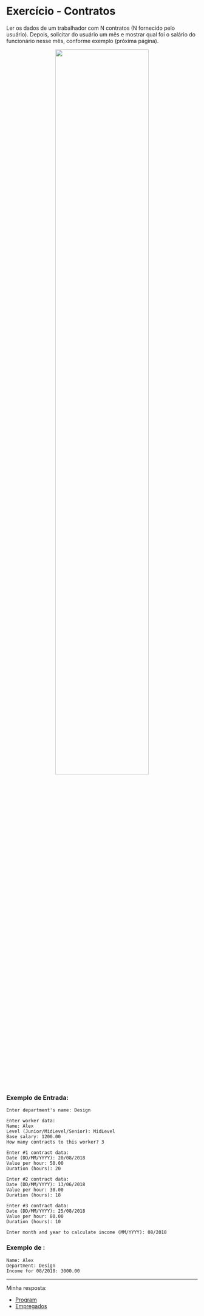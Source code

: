 # Exercício - Contratos

Ler os dados de um trabalhador com N contratos (N fornecido pelo usuário). Depois, solicitar do usuário um mês e mostrar qual foi o salário do funcionário nesse mês, conforme exemplo
(próxima página).

<p align="center">
  <img src="https://github.com/JonathanBarr0s/Udemy-CSharp/assets/132490863/897415b2-849a-4d49-bbd9-b5b787189138" width= 70%>
</p>

### Exemplo de Entrada:

```
Enter department's name: Design

Enter worker data:
Name: Alex
Level (Junior/MidLevel/Senior): MidLevel
Base salary: 1200.00
How many contracts to this worker? 3

Enter #1 contract data:
Date (DD/MM/YYYY): 20/08/2018
Value per hour: 50.00
Duration (hours): 20

Enter #2 contract data:
Date (DD/MM/YYYY): 13/06/2018
Value per hour: 30.00
Duration (hours): 18

Enter #3 contract data:
Date (DD/MM/YYYY): 25/08/2018
Value per hour: 80.00
Duration (hours): 10

Enter month and year to calculate income (MM/YYYY): 08/2018
```

### Exemplo de :

```
Name: Alex
Department: Design
Income for 08/2018: 3000.00
```
---

Minha resposta:

- [Program](https://github.com/JonathanBarr0s/Udemy-CSharp/blob/main/01.%20Programa%C3%A7%C3%A3o%20Orientada%20a%20Objetos/02.%20Comportamento%20de%20Mem%C3%B3ria%2C%20Arrays%20e%20Listas/01.%20Aumento%20de%20Sal%C3%A1rio/Empresa/Empresa/Program.cs)
- [Empregados](https://github.com/JonathanBarr0s/Udemy-CSharp/blob/main/01.%20Programa%C3%A7%C3%A3o%20Orientada%20a%20Objetos/02.%20Comportamento%20de%20Mem%C3%B3ria%2C%20Arrays%20e%20Listas/01.%20Aumento%20de%20Sal%C3%A1rio/Empresa/Empresa/Empregados.cs)